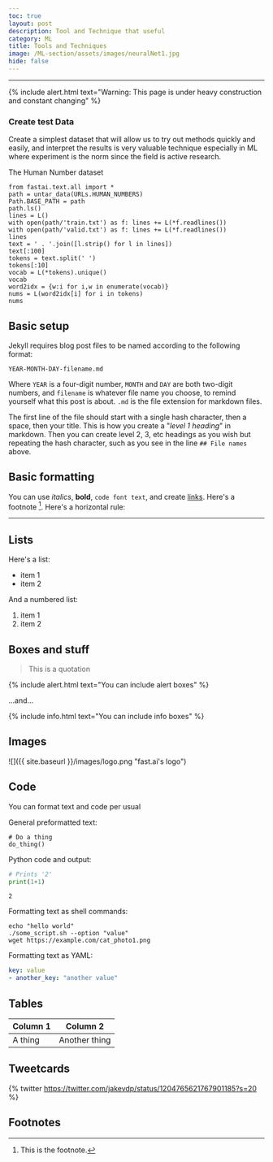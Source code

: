 ```yaml
---
toc: true
layout: post
description: Tool and Technique that useful
category: ML
title: Tools and Techniques
image: /ML-section/assets/images/neuralNet1.jpg
hide: false
---
```

<!-- ![]({{page.image | relative_url}}) -->
---
{% include alert.html text="Warning: This page is under heavy construction and constant changing" %}

### Create test Data
Create a simplest dataset that will allow us to try out methods quickly and easily, and interpret the results is very valuable technique especially in ML where experiment is the norm since the field is active research.

The Human Number dataset

```
from fastai.text.all import *
path = untar_data(URLs.HUMAN_NUMBERS)
Path.BASE_PATH = path
path.ls()
lines = L()
with open(path/'train.txt') as f: lines += L(*f.readlines())
with open(path/'valid.txt') as f: lines += L(*f.readlines())
lines
text = ' . '.join([l.strip() for l in lines])
text[:100]
tokens = text.split(' ')
tokens[:10]
vocab = L(*tokens).unique()
vocab
word2idx = {w:i for i,w in enumerate(vocab)}
nums = L(word2idx[i] for i in tokens)
nums
```

## Basic setup

Jekyll requires blog post files to be named according to the following format:

`YEAR-MONTH-DAY-filename.md`

Where `YEAR` is a four-digit number, `MONTH` and `DAY` are both two-digit numbers, and `filename` is whatever file name you choose, to remind yourself what this post is about. `.md` is the file extension for markdown files.

The first line of the file should start with a single hash character, then a space, then your title. This is how you create a "*level 1 heading*" in markdown. Then you can create level 2, 3, etc headings as you wish but repeating the hash character, such as you see in the line `## File names` above.

## Basic formatting

You can use *italics*, **bold**, `code font text`, and create [links](https://www.markdownguide.org/cheat-sheet/). Here's a footnote [^1]. Here's a horizontal rule:

---

## Lists

Here's a list:

- item 1
- item 2

And a numbered list:

1. item 1
1. item 2

## Boxes and stuff

> This is a quotation

{% include alert.html text="You can include alert boxes" %}

...and...

{% include info.html text="You can include info boxes" %}

## Images

![]({{ site.baseurl }}/images/logo.png "fast.ai's logo")

## Code

You can format text and code per usual 

General preformatted text:

    # Do a thing
    do_thing()

Python code and output:

```python
# Prints '2'
print(1+1)
```

    2

Formatting text as shell commands:

```shell
echo "hello world"
./some_script.sh --option "value"
wget https://example.com/cat_photo1.png
```

Formatting text as YAML:

```yaml
key: value
- another_key: "another value"
```

## Tables

| Column 1 | Column 2 |
|-|-|
| A thing | Another thing |

## Tweetcards

{% twitter https://twitter.com/jakevdp/status/1204765621767901185?s=20 %}

## Footnotes


[^1]: This is the footnote.
